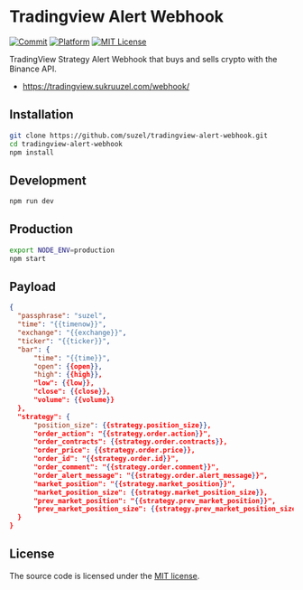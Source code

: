 # Tradingview Alert Webhook

[![Commit][commit-image]][commit-url]
[![Platform][platform-image]][platform-url]
[![MIT License][license-image]][license-url]

TradingView Strategy Alert Webhook that buys and sells crypto with the Binance API.

- https://tradingview.sukruuzel.com/webhook/

## Installation

```sh
git clone https://github.com/suzel/tradingview-alert-webhook.git
cd tradingview-alert-webhook
npm install
```

## Development

```sh
npm run dev
```

## Production

```sh
export NODE_ENV=production
npm start
```

## Payload

```json
{
  "passphrase": "suzel",
  "time": "{{timenow}}",
  "exchange": "{{exchange}}",
  "ticker": "{{ticker}}",
  "bar": {
      "time": "{{time}}",
      "open": {{open}},
      "high": {{high}},
      "low": {{low}},
      "close": {{close}},
      "volume": {{volume}}
  },
  "strategy": {
      "position_size": {{strategy.position_size}},
      "order_action": "{{strategy.order.action}}",
      "order_contracts": {{strategy.order.contracts}},
      "order_price": {{strategy.order.price}},
      "order_id": "{{strategy.order.id}}",
      "order_comment": "{{strategy.order.comment}}",
      "order_alert_message": "{{strategy.order.alert_message}}",
      "market_position": "{{strategy.market_position}}",
      "market_position_size": {{strategy.market_position_size}},
      "prev_market_position": "{{strategy.prev_market_position}}",
      "prev_market_position_size": {{strategy.prev_market_position_size}}
  }
}
```

## License

The source code is licensed under the [MIT license](LICENSE).

[commit-image]: https://img.shields.io/github/last-commit/suzel/tradingview-alert-webhook?style=flat-square
[commit-url]: https://github.com/suzel/tradingview-alert-webhook/commits/master
[platform-image]: https://img.shields.io/badge/macOS-gray?style=flat-square&logo=apple&&logoColor=white
[platform-url]: https://www.apple.com/macos
[license-image]: https://img.shields.io/github/license/suzel/tradingview-alert-webhook?color=blue&style=flat-square
[license-url]: LICENSE
